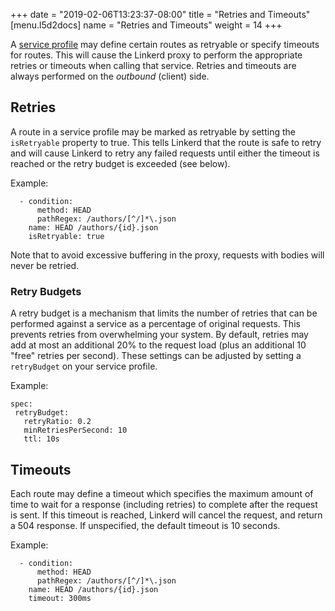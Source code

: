 +++
date = "2019-02-06T13:23:37-08:00"
title = "Retries and Timeouts"
[menu.l5d2docs]
  name = "Retries and Timeouts"
  weight = 14
+++

A [service profile](/2/service-profiles) may define certain routes as retryable
or specify timeouts for routes.  This will cause the Linkerd proxy to perform
the appropriate retries or timeouts when calling that service.  Retries and
timeouts are always performed on the *outbound* (client) side.

 ## Retries

 A route in a service profile may be marked as retryable by setting the
 `isRetryable` property to true.  This tells Linkerd that the route is safe to
 retry and will cause Linkerd to retry any failed requests until either the
 timeout is reached or the retry budget is exceeded (see below).

Example:

```
  - condition:
      method: HEAD
      pathRegex: /authors/[^/]*\.json
    name: HEAD /authors/{id}.json
    isRetryable: true
```

 Note that to avoid excessive buffering in the proxy, requests with bodies will
 never be retried.

 ### Retry Budgets

 A retry budget is a mechanism that limits the number of retries that can be
 performed against a service as a percentage of original requests.  This
 prevents retries from overwhelming your system.  By default, retries may add
 at most an additional 20% to the request load (plus an additional 10 "free"
 retries per second).  These settings can be adjusted by setting a `retryBudget`
 on your service profile.

 Example:

 ```
spec:
  retryBudget:
    retryRatio: 0.2
    minRetriesPerSecond: 10
    ttl: 10s
 ```

 ## Timeouts

Each route may define a timeout which specifies the maximum amount of time to
wait for a response (including retries) to complete after the request is sent.
If this timeout is reached, Linkerd will cancel the request, and return a 504
response.  If unspecified, the default timeout is 10 seconds.

Example:

```
  - condition:
      method: HEAD
      pathRegex: /authors/[^/]*\.json
    name: HEAD /authors/{id}.json
    timeout: 300ms
```
